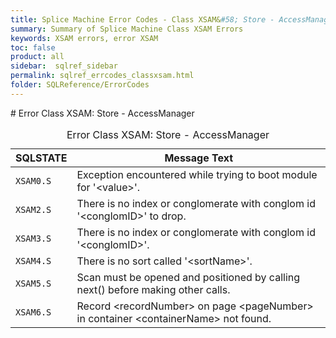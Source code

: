 ```yaml
---
title: Splice Machine Error Codes - Class XSAM&#58; Store - AccessManager
summary: Summary of Splice Machine Class XSAM Errors
keywords: XSAM errors, error XSAM
toc: false
product: all
sidebar:  sqlref_sidebar
permalink: sqlref_errcodes_classxsam.html
folder: SQLReference/ErrorCodes
---
```

<section>
<div class="TopicContent" data-swiftype-index="true" markdown="1">
# Error Class XSAM: Store - AccessManager

<table>
                <caption>Error Class XSAM: Store - AccessManager</caption>
                <thead>
                    <tr>
                        <th>SQLSTATE</th>
                        <th>Message Text</th>
                    </tr>
                </thead>
                <tbody>
                    <tr>
                        <td><code>XSAM0.S</code></td>
                        <td>Exception encountered while trying to boot module for '<span class="VarName">&lt;value&gt;</span>'.</td>
                    </tr>
                    <tr>
                        <td><code>XSAM2.S</code></td>
                        <td>There is no index or conglomerate with conglom id '<span class="VarName">&lt;conglomID&gt;</span>' to drop.</td>
                    </tr>
                    <tr>
                        <td><code>XSAM3.S</code></td>
                        <td>There is no index or conglomerate with conglom id '<span class="VarName">&lt;conglomID&gt;</span>'.</td>
                    </tr>
                    <tr>
                        <td><code>XSAM4.S</code></td>
                        <td>There is no sort called '<span class="VarName">&lt;sortName&gt;</span>'.</td>
                    </tr>
                    <tr>
                        <td><code>XSAM5.S</code></td>
                        <td>Scan must be opened and positioned by calling next() before making other calls.</td>
                    </tr>
                    <tr>
                        <td><code>XSAM6.S</code></td>
                        <td>Record <span class="VarName">&lt;recordNumber&gt;</span> on page <span class="VarName">&lt;pageNumber&gt;</span> in container <span class="VarName">&lt;containerName&gt;</span> not found.</td>
                    </tr>
                </tbody>
            </table>
</div>
</section>

